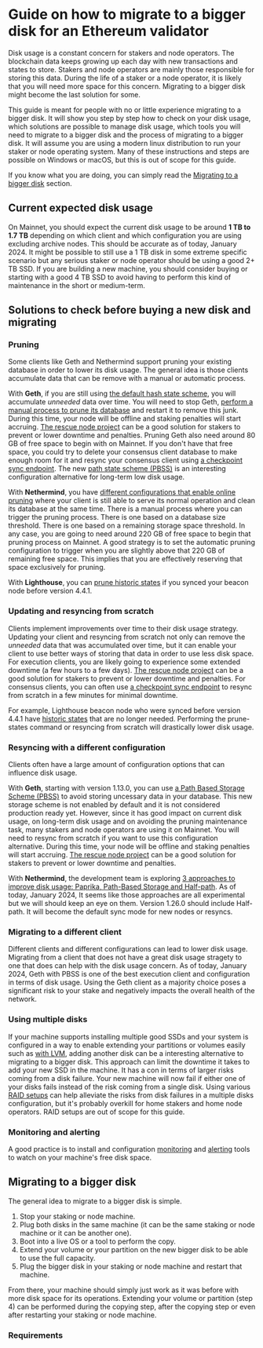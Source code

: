 # Guide on how to migrate to a bigger disk for an Ethereum validator

Disk usage is a constant concern for stakers and node operators. The blockchain data keeps growing up each day with new transactions and states to store. Stakers and node operators are mainly those responsible for storing this data. During the life of a staker or a node operator, it is likely that you will need more space for this concern. Migrating to a bigger disk might become the last solution for some.

This guide is meant for people with no or little experience migrating to a bigger disk. It will show you step by step how to check on your disk usage, which solutions are possible to manage disk usage, which tools you will need to migrate to a bigger disk and the process of migrating to a bigger disk. It will assume you are using a modern linux distribution to run your staker or node operating system. Many of these instructions and steps are possible on Windows or macOS, but this is out of scope for this guide.

If you know what you are doing, you can simply read the [Migrating to a bigger disk](#migrating-to-a-bigger-disk) section.

## Current expected disk usage

On Mainnet, you should expect the current disk usage to be around **1 TB to 1.7 TB** depending on which client and which configuration you are using excluding archive nodes. This should be accurate as of today, January 2024. It might be possible to still use a 1 TB disk in some extreme specific scenario but any serious staker or node operator should be using a good 2+ TB SSD. If you are building a new machine, you should consider buying or starting with a good 4 TB SSD to avoid having to perform this kind of maintenance in the short or medium-term.

## Solutions to check before buying a new disk and migrating

### Pruning

Some clients like Geth and Nethermind support pruning your existing database in order to lower its disk usage. The general idea is those clients accumulate data that can be remove with a manual or automatic process.

With __Geth__, if you are still using [the default hash state scheme](https://blog.ethereum.org/2023/09/12/geth-v1-13-0), you will accumulate *unneeded* data over time. You will need to stop Geth, [perform a manual process to prune its database](https://gist.github.com/yorickdowne/3323759b4cbf2022e191ab058a4276b2) and restart it to remove this junk. During this time, your node will be offline and staking penalties will start accruing. [The rescue node project](https://rescuenode.com/docs/) can be a good solution for stakers to prevent or lower downtime and penalties. Pruning Geth also need around 80 GB of free space to begin with on Mainnet. If you don't have that free space, you could try to delete your consensus client database to make enough room for it and resync your consensus client using [a checkpoint sync endpoint](https://eth-clients.github.io/checkpoint-sync-endpoints/). The new [path state scheme (PBSS)](#resyncing-with-a-different-configuration) is an interesting configuration alternative for long-term low disk usage.

With __Nethermind__, you have [different configurations that enable online pruning](https://docs.nethermind.io/fundamentals/pruning) where your client is still able to serve its normal operation and clean its database at the same time. There is a manual process where you can trigger the pruning process. There is one based on a database size threshold. There is one based on a remaining storage space threshold. In any case, you are going to need around 220 GB of free space to begin that pruning process on Mainnet. A good strategy is to set the automatic pruning configuration to trigger when you are slightly above that 220 GB of remaining free space. This implies that you are effectively reserving that space exclusively for pruning.

With __Lighthouse__, you can [prune historic states](https://lighthouse-book.sigmaprime.io/database-migrations.html#how-to-prune-historic-states) if you synced your beacon node before version 4.4.1.

### Updating and resyncing from scratch

Clients implement improvements over time to their disk usage strategy. Updating your client and resyncing from scratch not only can remove the *unneeded* data that was accumulated over time, but it can enable your client to use better ways of storing that data in order to use less disk space. For execution clients, you are likely going to experience some extended downtime (a few hours to a few days). [The rescue node project](https://rescuenode.com/docs/) can be a good solution for stakers to prevent or lower downtime and penalties. For consensus clients, you can often use [a checkpoint sync endpoint](https://eth-clients.github.io/checkpoint-sync-endpoints/) to resync from scratch in a few minutes for minimal downtime.

For example, Lighthouse beacon node who were synced before version 4.4.1 have [historic states](https://lighthouse-book.sigmaprime.io/database-migrations.html#how-to-prune-historic-states) that are no longer needed. Performing the prune-states command or resyncing from scratch will drastically lower disk usage.

### Resyncing with a different configuration

Clients often have a large amount of configuration options that can influence disk usage.

With __Geth__, starting with version 1.13.0, you can use [a Path Based Storage Scheme (PBSS)](https://blog.ethereum.org/2023/09/12/geth-v1-13-0) to avoid storing uncessary data in your database. This new storage scheme is not enabled by default and it is not considered production ready yet. However, since it has good impact on current disk usage, on long-term disk usage and on avoiding the pruning maintenance task, many stakers and node operators are using it on Mainnet. You will need to resync from scratch if you want to use this configuration alternative. During this time, your node will be offline and staking penalties will start accruing. [The rescue node project](https://rescuenode.com/docs/) can be a good solution for stakers to prevent or lower downtime and penalties.

With __Nethermind__, the development team is exploring [3 approaches to improve disk usage: Paprika, Path-Based Storage and Half-path](https://medium.com/nethermind-eth/nethermind-client-3-experimental-approaches-to-state-database-change-8498e3d89771). As of today, January 2024, It seems like those approaches are all experimental but we will should keep an eye on them. Version 1.26.0 should include Half-path. It will become the default sync mode for new nodes or resyncs.

### Migrating to a different client

Different clients and different configurations can lead to lower disk usage. Migrating from a client that does not have a great disk usage stragety to one that does can help with the disk usage concern. As of today, January 2024, Geth with PBSS is one of the best execution client and configuration in terms of disk usage. Using the Geth client as a majority choice poses a significant risk to your stake and negatively impacts the overall health of the network.

### Using multiple disks

If your machine supports installing multiple good SSDs and your system is configured in a way to enable extending your partitions or volumes easily such as [with LVM](https://www.cyberciti.biz/faq/howto-add-disk-to-lvm-volume-on-linux-to-increase-size-of-pool/), adding another disk can be a interesting alternative to migrating to a bigger disk. This approach can limit the downtime it takes to add your new SSD in the machine. It has a con in terms of larger risks coming from a disk failure. Your new machine will now fail if either one of your disks fails instead of the risk coming from a single disk. Using various [RAID setups](https://en.wikipedia.org/wiki/RAID) can help alleviate the risks from disk failures in a multiple disks configuration, but it's probably overkill for home stakers and home node operators. RAID setups are out of scope for this guide.

### Monitoring and alerting

A good practice is to install and configuration [monitoring](monitoring.md) and [alerting](alerting.md) tools to watch on your machine's free disk space.

## Migrating to a bigger disk

The general idea to migrate to a bigger disk is simple.

1. Stop your staking or node machine.
2. Plug both disks in the same machine (it can be the same staking or node machine or it can be another one).
3. Boot into a live OS or a tool to perform the copy.
4. Extend your volume or your partition on the new bigger disk to be able to use the full capacity.
5. Plug the bigger disk in your staking or node machine and restart that machine.

From there, your machine should simply just work as it was before with more disk space for its operations. Extending your volume or partition (step 4) can be performed during the copying step, after the copying step or even after restarting your staking or node machine.

### Requirements